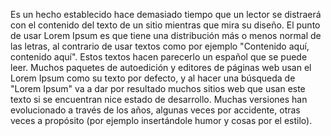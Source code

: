Es un hecho establecido hace demasiado tiempo que un lector se distraerá con el contenido del texto
de un sitio mientras que mira su diseño. El punto de usar Lorem Ipsum es que tiene una distribución más o menos normal de las letras, al contrario de usar textos como por ejemplo "Contenido aquí,
contenido aquí". Estos textos hacen parecerlo un español que se puede leer. Muchos paquetes de autoedición y editores de páginas web usan el Lorem Ipsum como su texto por defecto, y al hacer una búsqueda de "Lorem Ipsum" va a dar por resultado muchos sitios web que usan este texto si
se encuentran nice estado de desarrollo. Muchas versiones han evolucionado a través de los años,
algunas veces por accidente, otras veces a propósito (por ejemplo insertándole humor y cosas por el estilo).  


